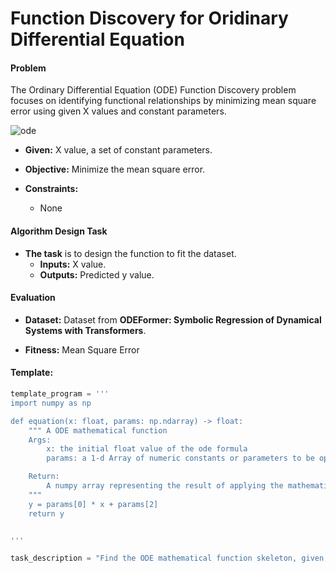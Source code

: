 # **Function Discovery** for **Oridinary Differential Equation**

#### **Problem** 
The Ordinary Differential Equation (ODE) Function Discovery problem focuses on identifying functional relationships by minimizing mean square error using given X values and constant parameters.

![ode](./ode.png)
+ **Given:** X value, a set of constant parameters.

+ **Objective:** Minimize the mean square error.

+ **Constraints:** 
    - None


#### Algorithm Design Task

+ **The task** is to design the function to fit the dataset.
  + **Inputs:** X value.
  + **Outputs:** Predicted y value.

#### Evaluation

+ **Dataset:** Dataset from **ODEFormer: Symbolic Regression of Dynamical Systems with Transformers**. 

+ **Fitness:** Mean Square Error


#### Template: 

```python
template_program = '''
import numpy as np

def equation(x: float, params: np.ndarray) -> float:
    """ A ODE mathematical function    
    Args:
        x: the initial float value of the ode formula
        params: a 1-d Array of numeric constants or parameters to be optimized

    Return:
        A numpy array representing the result of applying the mathematical function to the inputs.
    """
    y = params[0] * x + params[2]
    return y


'''

task_description = "Find the ODE mathematical function skeleton, given data on initial x. The function should be differentiable, continuous. Only selectable components: 1. Basic operators: +, -, *, /, ^, np.sqrt, np.exp, np.log, np.abs 2. Trigonometric expressions: np.sin, np.cos, np.tan, np.arcsin, np.arccos, np.arctan 3. Standard constants: 'np.pi' represents pi and 'np.e' represents Euler's number"



```


